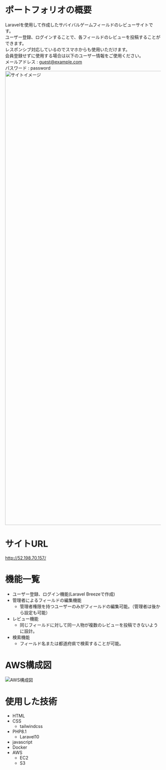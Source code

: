 # ポートフォリオの概要
Laravelを使用して作成したサバイバルゲームフィールドのレビューサイトです。<br>
ユーザー登録、ログインすることで、各フィールドのレビューを投稿することができます。<br>
レスポンシブ対応しているのでスマホからも使用いただけます。<br>
会員登録せずに使用する場合は以下のユーザー情報をご使用ください。<br>
メールアドレス : guest@example.com<br>
パスワード : password
<img width="1470" alt="サイトイメージ" src="https://github.com/yuuma32/FieldReview/assets/169751715/3ff24674-24d1-4e93-b82d-ebcba186d427">

# サイトURL
http://52.198.70.157/

# 機能一覧
- ユーザー登録、ログイン機能(Laravel Breezeで作成)
- 管理者によるフィールドの編集機能
    - 管理者権限を持つユーザーのみがフィールドの編集可能。（管理者は後から設定も可能）
- レビュー機能
    - 同じフィールドに対して同一人物が複数のレビューを投稿できないように設計。
- 検索機能
    - フィールド名または都道府県で検索することが可能。  

# AWS構成図
![AWS構成図]([https://github.com/yuuma32/git_practice/assets/169751715/dc69bb68-5774-48c7-b58c-f19de4f6ec1f](https://github.com/yuuma32/FieldReview/assets/169751715/dd1b165d-281b-442b-aba2-a94cc8ad88fe))

# 使用した技術
- HTML
- CSS
    - tailwindcss
- PHP8.1
    - Laravel10
- javascript
- Docker
- AWS
    - EC2
    - S3
